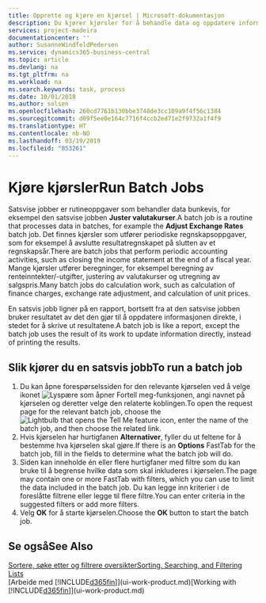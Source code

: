 ```yaml
---
title: Opprette og kjøre en kjørsel | Microsoft-dokumentasjon
description: Du kjører kjørsler for å behandle data og oppdatere informasjon, for eksempel for å gjøre periodiske regnskapsoppgaver eller beregninger.
services: project-madeira
documentationcenter: ''
author: SusanneWindfeldPedersen
ms.service: dynamics365-business-central
ms.topic: article
ms.devlang: na
ms.tgt_pltfrm: na
ms.workload: na
ms.search.keywords: task, process
ms.date: 10/01/2018
ms.author: solsen
ms.openlocfilehash: 260cd7761b130bbe3748de3cc109a9f4f56c1384
ms.sourcegitcommit: d09f5ee0e164c7716f4ccb2ed71e2f9732a1f4f9
ms.translationtype: HT
ms.contentlocale: nb-NO
ms.lasthandoff: 03/19/2019
ms.locfileid: "853261"
---
```

# <a name="run-batch-jobs"></a><span data-ttu-id="31bbf-103">Kjøre kjørsler</span><span class="sxs-lookup"><span data-stu-id="31bbf-103">Run Batch Jobs</span></span>
<span data-ttu-id="31bbf-104">Satsvise jobber er rutineoppgaver som behandler data bunkevis, for eksempel den satsvise jobben **Juster valutakurser**.</span><span class="sxs-lookup"><span data-stu-id="31bbf-104">A batch job is a routine that processes data in batches, for example the **Adjust Exchange Rates** batch job.</span></span> <span data-ttu-id="31bbf-105">Det finnes kjørsler som utfører periodiske regnskapsoppgaver, som for eksempel å avslutte resultatregnskapet på slutten av et regnskapsår.</span><span class="sxs-lookup"><span data-stu-id="31bbf-105">There are batch jobs that perform periodic accounting activities, such as closing the income statement at the end of a fiscal year.</span></span> <span data-ttu-id="31bbf-106">Mange kjørsler utfører beregninger, for eksempel beregning av renteinntekter/-utgifter, justering av valutakurser og utregning av salgspris.</span><span class="sxs-lookup"><span data-stu-id="31bbf-106">Many batch jobs do calculation work, such as calculation of finance charges, exchange rate adjustment, and calculation of unit prices.</span></span>

<span data-ttu-id="31bbf-107">En satsvis jobb ligner på en rapport, bortsett fra at den satsvise jobben bruker resultatet av det den gjør til å oppdatere informasjonen direkte, i stedet for å skrive ut resultatene.</span><span class="sxs-lookup"><span data-stu-id="31bbf-107">A batch job is like a report, except the batch job uses the result of its work to update information directly, instead of printing the results.</span></span>

## <a name="to-run-a-batch-job"></a><span data-ttu-id="31bbf-108">Slik kjører du en satsvis jobb</span><span class="sxs-lookup"><span data-stu-id="31bbf-108">To run a batch job</span></span>
1. <span data-ttu-id="31bbf-109">Du kan åpne forespørselssiden for den relevante kjørselen ved å velge ikonet ![Lyspære som åpner Fortell meg-funksjonen](media/ui-search/search_small.png "Fortell hva du vil gjøre"), angi navnet på kjørselen og deretter velge den relaterte koblingen.</span><span class="sxs-lookup"><span data-stu-id="31bbf-109">To open the request page for the relevant batch job, choose the ![Lightbulb that opens the Tell Me feature](media/ui-search/search_small.png "Tell me what you want to do") icon, enter the name of the batch job, and then choose the related link.</span></span>
2. <span data-ttu-id="31bbf-110">Hvis kjørselen har hurtigfanen **Alternativer**, fyller du ut feltene for å bestemme hva kjørselen skal gjøre.</span><span class="sxs-lookup"><span data-stu-id="31bbf-110">If there is an **Options** FastTab for the batch job, fill in the fields to determine what the batch job will do.</span></span>
3. <span data-ttu-id="31bbf-111">Siden kan inneholde én eller flere hurtigfaner med filtre som du kan bruke til å begrense hvilke data som skal inkluderes i kjørselen.</span><span class="sxs-lookup"><span data-stu-id="31bbf-111">The page may contain one or more FastTab with filters, which you can use to limit the data included in the batch job.</span></span> <span data-ttu-id="31bbf-112">Du kan legge inn kriterier i de foreslåtte filtrene eller legge til flere filtre.</span><span class="sxs-lookup"><span data-stu-id="31bbf-112">You can enter criteria in the suggested filters or add more filters.</span></span>
4. <span data-ttu-id="31bbf-113">Velg **OK** for å starte kjørselen.</span><span class="sxs-lookup"><span data-stu-id="31bbf-113">Choose the **OK** button to start the batch job.</span></span>

## <a name="see-also"></a><span data-ttu-id="31bbf-114">Se også</span><span class="sxs-lookup"><span data-stu-id="31bbf-114">See Also</span></span>
[<span data-ttu-id="31bbf-115">Sortere, søke etter og filtrere oversikter</span><span class="sxs-lookup"><span data-stu-id="31bbf-115">Sorting, Searching, and Filtering Lists</span></span>](ui-enter-criteria-filters.md)  
<span data-ttu-id="31bbf-116">[Arbeide med [!INCLUDE[d365fin](includes/d365fin_md.md)]](ui-work-product.md)</span><span class="sxs-lookup"><span data-stu-id="31bbf-116">[Working with [!INCLUDE[d365fin](includes/d365fin_md.md)]](ui-work-product.md)</span></span>
